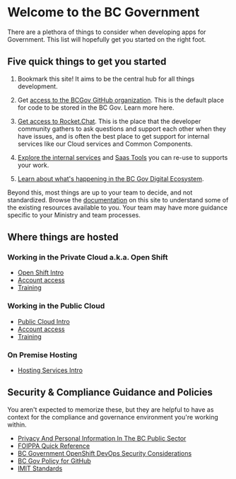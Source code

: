 # Welcome to the BC Government

There are a plethora of things to consider when developing apps for Government. This list will hopefully get you started on the right foot. 

## Five quick things to get you started

1. Bookmark this site! It aims to be the central hub for all things development.

2. Get [access to the BCGov GitHub organization](../use-github-in-bcgov/bc-government-organizations-in-github). This is the default place for code to be stored in the BC Gov. Learn more here. 

3. [Get access to Rocket.Chat](../rocketchat/steps-to-join-rocketchat). This is the place that the developer community gathers to ask questions and support each other when they have issues, and is often the best place to get support for internal services like our Cloud services and Common Components. 

4. [Explore the internal services](https://digital.gov.bc.ca/common-components/) and [Saas Tools](https://digital.gov.bc.ca/cloud/services/saas/) you can re-use to supports your work.

5. [Learn about what's happening in the BC Gov Digital Ecosystem](https://digital.gov.bc.ca/blog/).

Beyond this, most things are up to your team to decide, and not standardized. Browse the [documentation](../docs/) on this site to understand some of the existing resources available to you. Your team may have more guidance specific to your Ministry and team processes. 

## Where things are hosted

### Working in the Private Cloud a.k.a. Open Shift

* [Open Shift Intro](https://digital.gov.bc.ca/cloud/services/private/intro/)
* [Account access](../docs/default/component/platform-developer-docs/docs/openshift-projects-and-access/grant-user-access-openshift/)
* [Training](../docs/default/component/platform-developer-docs/docs/training-and-learning/training-from-the-platform-services-team/)

### Working in the Public Cloud

* [Public Cloud Intro](https://digital.gov.bc.ca/cloud/services/public/intro/)
* [Account access](../docs/default/component/public-cloud-techdocs/provision-a-project-set/#account-access)
* [Training](../docs/default/component/platform-developer-docs/#training-and-learning)

### On Premise Hosting

* [Hosting Services Intro](https://www2.gov.bc.ca/gov/content/bc-procurement-resources/buy-for-government/goods-and-services-catalogue/hosting-services)

## Security & Compliance Guidance and Policies

You aren't expected to memorize these, but they are helpful to have as context for the compliance and governance environment you're working within.

* [Privacy And Personal Information In The BC Public Sector](https://www2.gov.bc.ca/gov/content/governments/services-for-government/information-management-technology/privacy)
* [FOIPPA Quick Reference](https://raw.githubusercontent.com/bcgov/devhub-resources/master/resources/privacy/foippa_quick_reference.pdf)
* [BC Government OpenShift DevOps Security Considerations](https://docs.developer.gov.bc.ca/devops-security-considerations/)
* [BC Gov Policy for GitHub](https://github.com/bcgov/BC-Policy-Framework-For-GitHub/blob/master/README.md)
* [IMIT Standards](https://www2.gov.bc.ca/gov/content/governments/services-for-government/policies-procedures/im-it-standards)
